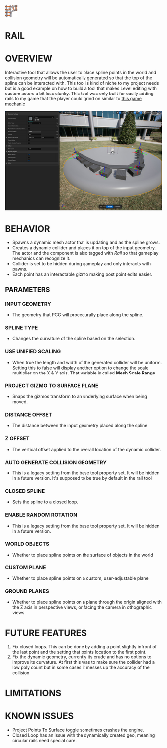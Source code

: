 ﻿![Icon](../../../HandyMan/Content/Icons/rail.png)

# RAIL


# OVERVIEW

Interactive tool that allows the user to place spline points in the world and collision geometry will be automatically generated so that the top
of the spline can be interacted with. This tool is kind of niche to my project needs but is a good example on how to build a tool that makes
Level editing with custom actors a bit less clunky. This tool was only built for easily adding rails to my game that the player could grind on
similar to [this game mechanic](https://www.youtube.com/watch?v=ANTvUksV7HU)

![Icon](../../screenshots/splines/rail.jpg)


# BEHAVIOR

- Spawns a dynamic mesh actor that is updating and as the spline grows.
- Creates a dynamic collider and places it on top of the input geometry. The actor and the component is also tagged with *Rail* 
so that gameplay mechanics can recognize it.
- Collider is set to be hidden during gameplay and only interacts with pawns.
- Each point has an interactable gizmo making post point edits easier.


## PARAMETERS

### INPUT GEOMETRY

- The geometry that PCG will procedurally place along the spline.

### SPLINE TYPE

- Changes the curvature of the spline based on the selection.

### USE UNIFIED SCALING

- When true the length and width of the generated collider will be uniform. Setting this to false will display another option to change the
scale multiplier on the X & Y axis. That variable is called **Mesh Scale Range**

### PROJECT GIZMO TO SURFACE PLANE

- Snaps the gizmos transform to an underlying surface when being moved.

### DISTANCE OFFSET

- The distance between the input geometry placed along the spline

### Z OFFSET

- The vertical offset applied to the overall location of the dynamic collider.

### AUTO GENERATE COLLISION GEOMETRY

- This is a legacy setting from the base tool property set. It will be hidden in a future version. It's supposed to be true by default in
the rail tool

### CLOSED SPLINE

- Sets the spline to a closed loop.

### ENABLE RANDOM ROTATION

- This is a legacy setting from the base tool property set. It will be hidden in a future version.

### WORLD OBJECTS

- Whether to place spline points on the surface of objects in the world

### CUSTOM PLANE

- Whether to place spline points on a custom, user-adjustable plane

### GROUND PLANES

- Whether to place spline points on a plane through the origin aligned with the Z axis in perspective views, or facing the camera in othographic views



# FUTURE FEATURES
1. Fix closed loops. This can be done by adding a point slightly infront of the last point and the setting that points location to the first point.
2. Fix the dynamic geometry, currently its crude and has no options to improve its curvature. At first this was to make sure the collider 
had a low poly count but in some cases it messes up the accuracy of the collision


# LIMITATIONS


# KNOWN ISSUES
- Project Points To Surface toggle sometimes crashes the engine.
- Closed Loop has an issue with the dynamically created geo, meaning circular rails need special care.


